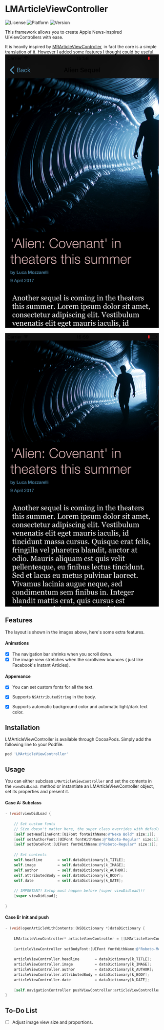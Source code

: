 # LMArticleViewController
![License](https://img.shields.io/cocoapods/l/LMArticleViewController.svg?style=flat)
![Platform](https://img.shields.io/cocoapods/p/LMArticleViewController.svg?style=flat)
![Version](https://img.shields.io/cocoapods/v/LMArticleViewController.svg?style=flat)

This framework allows you to create Apple News-inspired UIViewControllers with ease.

It is heavily inspired by [MRArticleViewController], in fact the core is a simple translation of it. However I added some features I thought could be useful.
![Preview 1](/img-1.png)

![Preview 2](/img-2.png)
## Features
The layout is shown in the images above, here's some extra features.
#### Animations
- [x] The navigation bar shrinks when you scroll down.
- [x] The image view stretches when the scrollview bounces ( just like Facebook's Instant Articles).

#### Appereance
- [x] You can set custom fonts for all the text.
- [x] Supports `NSAttributedString` in the body.
- [x] Supports automatic background color and automatic light/dark text color.


## Installation
LMArticleViewController is available through CocoaPods. Simply add the following line to your Podfile.

```ruby
pod 'LMArticleViewController'
```

## Usage
You can either subclass `LMArticleViewController` and set the contents in the `viewDidLoad:` method or instantiate an LMArticleViewController object, set its properties and present it.

#### Case A: Subclass
```Objective-C
- (void)viewDidLoad {

    // Set custom fonts
    // Size doesn't matter here, the super class overrides with default values
    [self setHeadlineFont:[UIFont fontWithName:@"Nexa Bold" size:1]];
    [self setAuthorFont:[UIFont fontWithName:@"Roboto-Regular" size:1]];
    [self setDateFont:[UIFont fontWithName:@"Roboto-Regular" size:1]];

    // Set contents
    self.headline       = self.dataDictionary[k_TITLE];
    self.image          = self.dataDictionary[k_IMAGE];
    self.author         = self.dataDictionary[k_AUTHOR];
    self.attributedBody = self.dataDictionary[k_BODY];
    self.date           = self.dataDictionary[k_DATE];

    // IMPORTANT! Setup must happen before [super viewDidLoad]!!
    [super viewDidLoad];

}
```
#### Case B: Init and push
```Objective-C
- (void)openArticleWithContents:(NSDictionary *)dataDictionary {

    LMArticleViewController* articleViewController = [[LMArticleViewController alloc]init];

    [articleViewController setBodyFont:[UIFont fontWithName:@"Roboto-Medium" size:1]];

    articleViewController.headline       = dataDictionary[k_TITLE];
    articleViewController.image          = dataDictionary[k_IMAGE];
    articleViewController.author         = dataDictionary[k_AUTHOR];
    articleViewController.attributedBody = dataDictionary[k_BODY];
    articleViewController.date           = dataDictionary[k_DATE];

    [self.navigationController pushViewController:articleViewController animated:YES];
}
```


## To-Do List
- [ ] Adjust image view size and proportions.


[MRArticleViewController]: https://github.com/mrigdon/MRArticleViewController
[ColorArt]: https://github.com/vinhnx/ColorArt
[Chamaleon]: https://github.com/ViccAlexander/Chameleon
